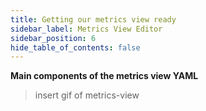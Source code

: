 ```yaml
---
title: Getting our metrics view ready
sidebar_label: Metrics View Editor
sidebar_position: 6
hide_table_of_contents: false
---
```


**Main components of the metrics view YAML**

> insert gif of metrics-view


